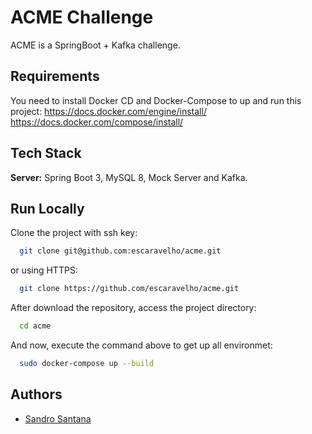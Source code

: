 
# ACME Challenge

ACME is a SpringBoot + Kafka challenge.

## Requirements

You need to install Docker CD and Docker-Compose to up and run this project:
https://docs.docker.com/engine/install/
https://docs.docker.com/compose/install/
    
## Tech Stack

**Server:** Spring Boot 3, MySQL 8, Mock Server and Kafka.


## Run Locally

Clone the project with ssh key:

```bash
  git clone git@github.com:escaravelho/acme.git
```

or using HTTPS:

```bash
  git clone https://github.com/escaravelho/acme.git
```

After download the repository, access the project directory:

```bash
  cd acme
```

And now, execute the command above to get up all environmet:

```bash
  sudo docker-compose up --build
```

## Authors

- [Sandro Santana](https://www.github.com/escaravelho)